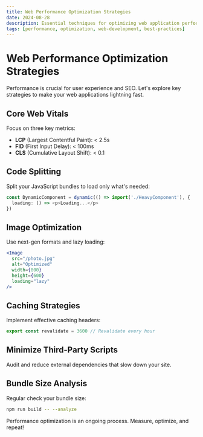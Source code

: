 ```yaml
---
title: Web Performance Optimization Strategies
date: 2024-08-28
description: Essential techniques for optimizing web application performance, from code splitting to image optimization and beyond.
tags: [performance, optimization, web-development, best-practices]
---
```


# Web Performance Optimization Strategies

Performance is crucial for user experience and SEO. Let's explore key strategies to make your web applications lightning fast.

## Core Web Vitals

Focus on three key metrics:

- **LCP** (Largest Contentful Paint): < 2.5s
- **FID** (First Input Delay): < 100ms
- **CLS** (Cumulative Layout Shift): < 0.1

## Code Splitting

Split your JavaScript bundles to load only what's needed:

```typescript
const DynamicComponent = dynamic(() => import('./HeavyComponent'), {
  loading: () => <p>Loading...</p>
})
```

## Image Optimization

Use next-gen formats and lazy loading:

```jsx
<Image
  src="/photo.jpg"
  alt="Optimized"
  width={800}
  height={600}
  loading="lazy"
/>
```

## Caching Strategies

Implement effective caching headers:

```typescript
export const revalidate = 3600 // Revalidate every hour
```

## Minimize Third-Party Scripts

Audit and reduce external dependencies that slow down your site.

## Bundle Size Analysis

Regular check your bundle size:

```bash
npm run build -- --analyze
```

Performance optimization is an ongoing process. Measure, optimize, and repeat!
